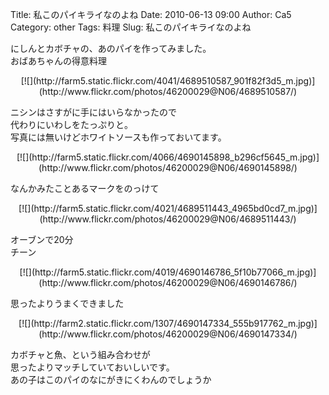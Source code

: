 Title: 私このパイキライなのよね
Date: 2010-06-13 09:00
Author: Ca5
Category: other
Tags: 料理
Slug: 私このパイキライなのよね

にしんとカボチャの、あのパイを作ってみました。  
おばあちゃんの得意料理

<p>
<center>
[![](http://farm5.static.flickr.com/4041/4689510587_901f82f3d5_m.jpg)](http://www.flickr.com/photos/46200029@N06/4689510587/)

</center>
  
ニシンはさすがに手にはいらなかったので  
代わりにいわしをたっぷりと。  
写真には無いけどホワイトソースも作っておいてます。

</p>
<p>
<center>
[![](http://farm5.static.flickr.com/4066/4690145898_b296cf5645_m.jpg)](http://www.flickr.com/photos/46200029@N06/4690145898/)

</center>
  
なんかみたことあるマークをのっけて

</p>
<p>
<center>
[![](http://farm5.static.flickr.com/4021/4689511443_4965bd0cd7_m.jpg)](http://www.flickr.com/photos/46200029@N06/4689511443/)

</center>
  
オーブンで20分  
チーン

</p>
<p>
<center>
[![](http://farm5.static.flickr.com/4019/4690146786_5f10b77066_m.jpg)](http://www.flickr.com/photos/46200029@N06/4690146786/)

</center>
  
思ったよりうまくできました

</p>
<p>
<center>
[![](http://farm2.static.flickr.com/1307/4690147334_555b917762_m.jpg)](http://www.flickr.com/photos/46200029@N06/4690147334/)

</center>
  
カボチャと魚、という組み合わせが  
思ったよりマッチしていておいしいです。  
あの子はこのパイのなにがきにくわんのでしょうか

</p>


